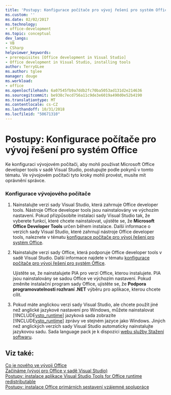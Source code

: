 ```yaml
---
title: 'Postupy: Konfigurace počítače pro vývoj řešení pro systém Office'
ms.custom: ''
ms.date: 02/02/2017
ms.technology:
- office-development
ms.topic: conceptual
dev_langs:
- VB
- CSharp
helpviewer_keywords:
- prerequisites [Office development in Visual Studio]
- Office development in Visual Studio, installing tools
author: TerryGLee
ms.author: tglee
manager: douge
ms.workload:
- office
ms.openlocfilehash: 6a07545fb9a7ddb2fc70ba5053ad131d2e214636
ms.sourcegitcommit: be938c7ecd756a11c9de3e6019a490d0e52b4190
ms.translationtype: MT
ms.contentlocale: cs-CZ
ms.lasthandoff: 10/31/2018
ms.locfileid: "50671310"
---
```

# <a name="how-to-configure-a-computer-to-develop-office-solutions"></a>Postupy: Konfigurace počítače pro vývoj řešení pro systém Office
  Ke konfiguraci vývojovém počítači, aby mohli používat Microsoft Office developer tools v sadě Visual Studio, postupujte podle pokynů v tomto tématu. Ve vývojovém počítači tyto kroky mohli provést, musíte mít oprávnění správce.  
  
### <a name="to-configure-the-development-computer"></a>Konfigurace vývojového počítače  
  
1.  Nainstalujte verzi sady Visual Studio, která zahrnuje Office developer tools. Nástroje Office developer tools jsou nainstalovány ve výchozím nastavení. Pokud přizpůsobíte instalaci sady Visual Studio tak, že vyberete funkcí, které chcete nainstalovat, ujistěte se, že **Microsoft Office Developer Tools** určen během instalace. Další informace o verzích sady Visual Studio, které zahrnují nástroje Office developer tools, naleznete v tématu [konfigurace počítače pro vývoj řešení pro systém Office](../vsto/configuring-a-computer-to-develop-office-solutions.md).  
  
2.  Nainstalujte verzi sady Office, která podporuje Office developer tools v sadě Visual Studio. Další informace najdete v tématu [konfigurace počítače pro vývoj řešení pro systém Office](../vsto/configuring-a-computer-to-develop-office-solutions.md).  
  
     Ujistěte se, že nainstalujete PIA pro verzi Office, kterou instalujete. PIA jsou nainstalovány se sadou Office ve výchozím nastavení. Pokud změníte instalační program sady Office, ujistěte se, že **Podpora programovatelnosti rozhraní .NET** výběru pro aplikace, kterou chcete cílit.  
  
3.  Pokud máte anglickou verzi sady Visual Studio, ale chcete použít jiné než anglické jazykové nastavení pro Windows, můžete nainstalovat [!INCLUDE[vsto_runtime](../vsto/includes/vsto-runtime-md.md)] jazyková sada zobrazíte [!INCLUDE[vsto_runtime](../vsto/includes/vsto-runtime-md.md)] zprávy ve stejném jazyce jako Windows. Jiných než anglických verzích sady Visual Studio automaticky nainstalujte jazykovou sadu. Sada language pack je k dispozici [webu služby Stažení softwaru](http://go.microsoft.com/fwlink/?LinkId=140386).  
  
## <a name="see-also"></a>Viz také:  
 [Co je nového ve vývoji Office](https://msdn.microsoft.com/bf054af2-c896-4723-aa15-6381145b14bb)   
 [Začínáme &#40;vývoj pro Office v sadě Visual Studio&#41;](../vsto/getting-started-office-development-in-visual-studio.md)   
 [Postupy: instalace aplikace Visual Studio Tools for Office runtime redistributable](../vsto/how-to-install-the-visual-studio-tools-for-office-runtime-redistributable.md)   
 [Postupy: instalace Office primárních sestavení vzájemné spolupráce](../vsto/how-to-install-office-primary-interop-assemblies.md)  
  
  